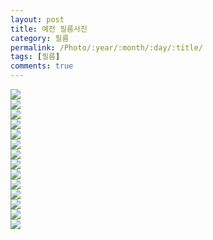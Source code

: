 ```yaml
---
layout: post
title: 예전 필름사진
category: 필름
permalink: /Photo/:year/:month/:day/:title/
tags: [필름]
comments: true
---
```


<img src="https://github.com/developersoom/developersoom.github.io/blob/master/assets/phototaken/1/bendingMachine.JPG?raw=true" style="max-width: 100%; height: auto;"> 


<br>

<img src="https://github.com/developersoom/developersoom.github.io/blob/master/assets/phototaken/1/birdsOnBeach.JPG?raw=true" style="max-width: 100%; height: auto;"> 

<br>

<img src="https://github.com/developersoom/developersoom.github.io/blob/master/assets/phototaken/1/birdsOnBeach2.JPG?raw=true" style="max-width: 100%; height: auto;"> 

<br>

<img src="https://github.com/developersoom/developersoom.github.io/blob/master/assets/phototaken/1/blossom.JPG?raw=true" style="max-width: 100%; height: auto;"> 

<br>

<img src="https://github.com/developersoom/developersoom.github.io/blob/master/assets/phototaken/1/child.JPG?raw=true" style="max-width: 100%; height: auto;"> 
<br>

<img src="https://github.com/developersoom/developersoom.github.io/blob/master/assets/phototaken/1/comicBookStore.JPG?raw=true" style="max-width: 100%; height: auto;"> 

<br>

<img src="https://github.com/developersoom/developersoom.github.io/blob/master/assets/phototaken/1/haundae.JPG?raw=true" style="max-width: 100%; height: auto;"> 
<br>

<img src="https://github.com/developersoom/developersoom.github.io/blob/master/assets/phototaken/1/jeon.JPG?raw=true" style="max-width: 100%; height: auto;"> 
<br>

<img src="https://github.com/developersoom/developersoom.github.io/blob/master/assets/phototaken/1/onChusuk.JPG?raw=true" style="max-width: 100%; height: auto;"> 
<br>

<img src="https://github.com/developersoom/developersoom.github.io/blob/master/assets/phototaken/1/stairs.JPG?raw=true" style="max-width: 100%; height: auto;"> 
<br>

<img src="https://github.com/developersoom/developersoom.github.io/blob/master/assets/phototaken/1/tokyo.JPG?raw=true" style="max-width: 100%; height: auto;"> 
<br>

<img src="https://github.com/developersoom/developersoom.github.io/blob/master/assets/phototaken/1/tokyo2.JPG?raw=true" style="max-width: 100%; height: auto;"> 
<br>

<img src="https://github.com/developersoom/developersoom.github.io/blob/master/assets/phototaken/1/vintageClothes.JPG?raw=true" style="max-width: 100%; height: auto;"> 
<br>

<img src="https://github.com/developersoom/developersoom.github.io/blob/master/assets/phototaken/1/weddingOnBeach.JPG?raw=true" style="max-width: 100%; height: auto;"> 